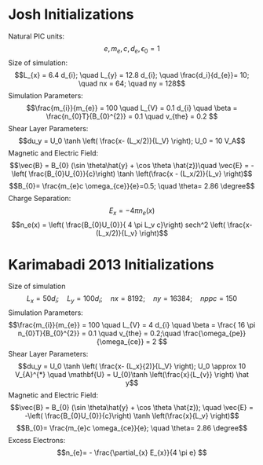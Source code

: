 # Josh Initializations
Natural PIC units:
$$e, m_{e}, c, d_{e},\epsilon_{0}   = 1$$
Size of simulation:
$$L_{x} = 6.4 d_{i}; \quad L_{y} = 12.8 d_{i}; \quad \frac{d_i}{d_{e}}= 10; \quad nx = 64; \quad ny = 128$$
Simulation Parameters:
$$\frac{m_{i}}{m_{e}} = 100 \quad L_{V} = 0.1 d_{i} \quad \beta = \frac{n_{0}T}{B_{0}^{2}} = 0.1 \quad v_{the} = 0.2  $$
Shear Layer Parameters:
$$du_y = U_0 \tanh \left( \frac{x- (L_x/2)}{L_V} \right); U_0 = 10 V_A$$
Magnetic and Electric Field:
$$\vec{B} = B_{0} (\sin \theta\hat{y} + \cos \theta \hat{z})\quad \vec{E} = -\left( \frac{B_{0}U_{0}}{c}\right) \tanh \left(\frac{x - (L_x/2)}{L_v} \right)$$
$$B_{0}= \frac{m_{e}c \omega_{ce}}{e}=0.5; \quad \theta= 2.86 \degree$$
Charge Separation:
$$ E_x = - 4 \pi n_e(x)$$
$$n_e(x) = \left( \frac{B_{0}U_{0}}{ 4 \pi L_v c}\right) sech^2 \left( \frac{x-(L_x/2)}{L_v} \right)$$

# Karimabadi 2013 Initializations
Size of simulation
$$L_{x} = 50 d_{i}; \quad L_{y} = 100 d_{i}; \quad nx = 8192; \quad ny = 16384; \quad nppc = 150 $$
Simulation Parameters:
$$\frac{m_{i}}{m_{e}} = 100 \quad L_{V} = 4 d_{i} \quad \beta = \frac{ 16 \pi n_{0}T}{B_{0}^{2}} = 0.1 \quad v_{the} = 0.2;\quad  \frac{\omega_{pe}}{\omega_{ce}} = 2  $$
Shear Layer Parameters:
$$du_y = U_0 \tanh \left( \frac{x- (L_x}{2)}{L_V} \right); U_0 \approx 10 V_{A}^{*} \quad \mathbf{U} = U_{0}\tanh \left(\frac{x}{L_{v}} \right) \hat y$$
Magnetic and Electric Field:
$$\vec{B} = B_{0} (\sin \theta\hat{y} + \cos \theta \hat{z}); \quad \vec{E} = -\left( \frac{B_{0}U_{0}}{c}\right) \tanh \left(\frac{x}{L_v} \right)$$
$$B_{0}= \frac{m_{e}c \omega_{ce}}{e}; \quad \theta= 2.86 \degree$$
Excess Electrons:
$$n_{e}= - \frac{\partial_{x} E_{x}}{4 \pi e} $$
